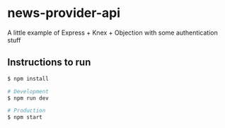 # news-provider-api
A little example of Express + Knex + Objection with some authentication stuff

## Instructions to run
```bash
$ npm install

# Development
$ npm run dev

# Production
$ npm start
```
